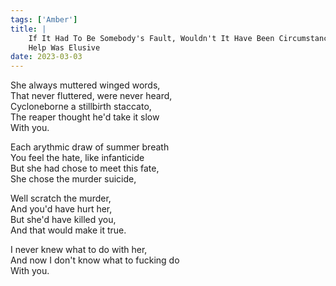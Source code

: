 ```yaml
---
tags: ['Amber']
title: |
    If It Had To Be Somebody's Fault, Wouldn't It Have Been Circumstance's?  
    Help Was Elusive  
date: 2023-03-03
---
```


She always muttered winged words,  
That never fluttered, were never heard,  
Cycloneborne a stillbirth staccato,  
The reaper thought he'd take it slow  
With you.

Each arythmic draw of summer breath  
You feel the hate, like infanticide  
But she had chose to meet this fate,  
She chose the murder suicide,

Well scratch the murder,  
And you'd have hurt her,  
But she'd have killed you,  
And that would make it true.

I never knew what to do with her,  
And now I don't know what to fucking do  
With you.

